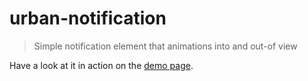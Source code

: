 urban-notification
================

> Simple notification element that animations into and out-of view

Have a look at it in action on the [demo page](http://mattstyles.github.io/urban-notification/).


